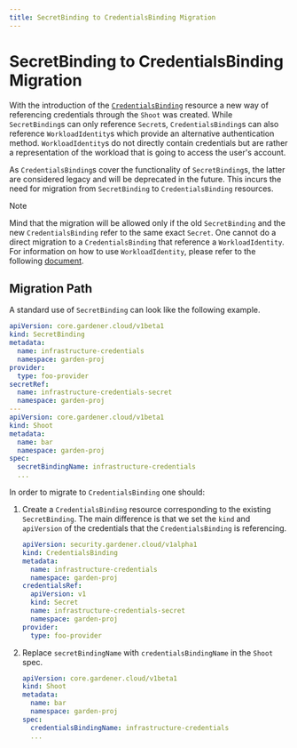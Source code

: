 ```yaml
---
title: SecretBinding to CredentialsBinding Migration
---
```


# SecretBinding to CredentialsBinding Migration

With the introduction of the [`CredentialsBinding`](../../api-reference/security.md#credentialsbinding) resource a new way of referencing credentials through the `Shoot` was created.
While `SecretBinding`s can only reference `Secret`s, `CredentialsBinding`s can also reference `WorkloadIdentity`s which provide an alternative authentication method.
`WorkloadIdentity`s do not directly contain credentials but are rather a representation of the workload that is going to access the user's account.

As `CredentialsBinding`s cover the functionality of `SecretBinding`s, the latter are considered legacy and will be deprecated in the future.
This incurs the need for migration from `SecretBinding` to `CredentialsBinding` resources.

> [!NOTE]
> Mind that the migration will be allowed only if the old `SecretBinding` and the new `CredentialsBinding` refer to the same exact `Secret`.
> One cannot do a direct migration to a `CredentialsBinding` that reference a `WorkloadIdentity`.
> For information on how to use `WorkloadIdentity`, please refer to the following [document](../shoot/shoot-workload-identity.md).

## Migration Path

A standard use of `SecretBinding` can look like the following example.

```yaml
apiVersion: core.gardener.cloud/v1beta1
kind: SecretBinding
metadata:
  name: infrastructure-credentials
  namespace: garden-proj
provider:
  type: foo-provider
secretRef:
  name: infrastructure-credentials-secret
  namespace: garden-proj
---
apiVersion: core.gardener.cloud/v1beta1
kind: Shoot
metadata:
  name: bar
  namespace: garden-proj
spec:
  secretBindingName: infrastructure-credentials
  ...
```

In order to migrate to `CredentialsBinding` one should:

1. Create a `CredentialsBinding` resource corresponding to the existing `SecretBinding`. The main difference is that we set the `kind` and `apiVersion` of the credentials that the `CredentialsBinding` is referencing.

    ```yaml
    apiVersion: security.gardener.cloud/v1alpha1
    kind: CredentialsBinding
    metadata:
      name: infrastructure-credentials
      namespace: garden-proj
    credentialsRef:
      apiVersion: v1
      kind: Secret
      name: infrastructure-credentials-secret
      namespace: garden-proj
    provider:
      type: foo-provider
    ```

1. Replace `secretBindingName` with `credentialsBindingName` in the `Shoot` spec.

    ```yaml
    apiVersion: core.gardener.cloud/v1beta1
    kind: Shoot
    metadata:
      name: bar
      namespace: garden-proj
    spec:
      credentialsBindingName: infrastructure-credentials
      ...
    ```
